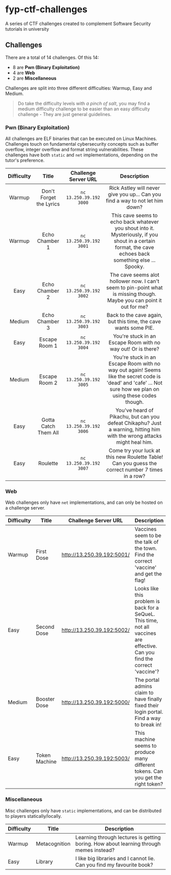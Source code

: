 # fyp-ctf-challenges
A series of CTF challenges created to complement Software Security tutorials in university

## Challenges

There are a total of 14 challenges. Of this 14:

- 8 are **Pwn (Binary Exploitation)**
- 4 are **Web**
- 2 are **Miscellaneous**

Challenges are split into three different difficulties: Warmup, Easy and Medium.

> Do take the difficulty levels with _a pinch of salt_, you may find a medium difficulty challenge to be easier than an easy difficulty challenge - They are just general guidelines.

### Pwn (Binary Exploitation)

All challenges are ELF binaries that can be executed on Linux Machines. Challenges touch on fundamental cybersecurity concepts such as buffer overflow, integer overflow and format string vulnerabilities. These challenges have both `static` and `net` implementations, depending on the tutor's preference.

| Difficulty |          Title          |   Challenge Server URL  |                                                                         Description                                                                         |
|:----------:|:-----------------------:|:-----------------------:|:-----------------------------------------------------------------------------------------------------------------------------------------------------------:|
| Warmup     | Don't Forget the Lyrics | `nc 13.250.39.192 3000` | Rick Astley will never give you up... Can you find a way to not let him down?                                                                               |
| Warmup     | Echo Chamber 1          | `nc 13.250.39.192 3001` | This cave seems to echo back whatever you shout into it. Mysteriously, if you shout in a certain format, the cave echoes back something else ... Spooky.    |
| Easy       | Echo Chamber 2          | `nc 13.250.39.192 3002` | The cave seems alot hollower now. I can't seem to pin-point what is missing though. Maybe you can point it out for me?                                      |
| Medium     | Echo Chamber 3          | `nc 13.250.39.192 3003` | Back to the cave again, but this time, the cave wants some PIE.                                                                                             |
| Easy       | Escape Room 1           | `nc 13.250.39.192 3004` | You're stuck in an Escape Room with no way out! Or is there?                                                                                                |
| Medium     | Escape Room 2           | `nc 13.250.39.192 3005` | You're stuck in an Escape Room with no way out again! Seems like the secret code is 'dead' and 'cafe' ... Not sure how we plan on using these codes though. |
| Easy       | Gotta Catch Them All    | `nc 13.250.39.192 3006` | You've heard of Pikachu, but can you defeat Chikaphu? Just a warning, hitting him with the wrong attacks might heal him.                                    |
| Easy       | Roulette                | `nc 13.250.39.192 3007` | Come try your luck at this new Roulette Table! Can you guess the correct number 7 times in a row?                                                           |                                                     |

### Web

Web challenges only have `net` implementations, and can only be hosted on a challenge server.

| Difficulty | Title         | Challenge Server URL       | Description                                                                                                                  |
|------------|---------------|----------------------------|------------------------------------------------------------------------------------------------------------------------------|
| Warmup     | First Dose    | http://13.250.39.192:5001/ | Vaccines seem to be the talk of the town. Find the correct 'vaccine' and get the flag!                                       |
| Easy       | Second Dose   | http://13.250.39.192:5002/ | Looks like this problem is back for a SeQueL. This time, not all vaccines are effective. Can you find the correct 'vaccine'? |
| Medium     | Booster Dose  | http://13.250.39.192:5000/ | The portal admins claim to have finally fixed their login portal. Find a way to break in!                                    |
| Easy       | Token Machine | http://13.250.39.192:5003/ | This machine seems to produce many different tokens. Can you get the right token?                                            |

### Miscellaneous

Misc challenges only have `static` implementations, and can be distributed to players statically/locally.

| Difficulty | Title         | Description                                                                            |
| ---------- | ------------- | -------------------------------------------------------------------------------------- |
| Warmup     | Metacognition | Learning through lectures is getting boring. How about learning through memes instead? |
| Easy       | Library       | I like big libraries and I cannot lie. Can you find my favourite book?                 |
